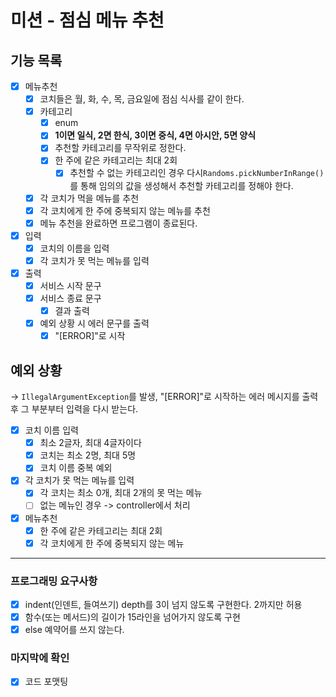 # 미션 - 점심 메뉴 추천
## 기능 목록

- [x]  메뉴추천
   - [x]  코치들은 월, 화, 수, 목, 금요일에 점심 식사를 같이 한다.
   - [x]  카테고리
      - [x]  enum
      - [x]  **1이면 일식, 2면 한식, 3이면 중식, 4면 아시안, 5면 양식**
      - [x]  추천할 카테고리를 무작위로 정한다.
      - [x]  한 주에 같은 카테고리는 최대 2회
         - [x]  추천할 수 없는 카테고리인 경우 다시`Randoms.pickNumberInRange()`를 통해 임의의 값을 생성해서 추천할 카테고리를 정해야 한다.
   - [x]  각 코치가 먹을 메뉴를 추천
   - [x]  각 코치에게 한 주에 중복되지 않는 메뉴를 추천
   - [x]  메뉴 추천을 완료하면 프로그램이 종료된다.
- [x]  입력
   - [x]  코치의 이름을 입력
   - [x]  각 코치가 못 먹는 메뉴를 입력
- [x]  출력
   - [x]  서비스 시작 문구
   - [x]  서비스 종료 문구
      - [x]  결과 출력
   - [x]  예외 상황 시 에러 문구를 출력
      - [x]  "[ERROR]"로 시작

## 예외 상황

→ `IllegalArgumentException`를 발생, "[ERROR]"로 시작하는 에러 메시지를 출력 후 그 부분부터 입력을 다시 받는다.

- [x]  코치 이름 입력
   - [x]  최소 2글자, 최대 4글자이다
   - [x]  코치는 최소 2명, 최대 5명
   - [x]  코치 이름 중복 예외
- [x]  각 코치가 못 먹는 메뉴를 입력
   - [x]  각 코치는 최소 0개, 최대 2개의 못 먹는 메뉴
   - [ ]  없는 메뉴인 경우 -> controller에서 처리
- [x]  메뉴추천
   - [x]  한 주에 같은 카테고리는 최대 2회
   - [x]  각 코치에게 한 주에 중복되지 않는 메뉴
---

### 프로그래밍 요구사항

- [x]  indent(인덴트, 들여쓰기) depth를 3이 넘지 않도록 구현한다. 2까지만 허용
- [x]  함수(또는 메서드)의 길이가 15라인을 넘어가지 않도록 구현
- [x]  else 예약어를 쓰지 않는다.

### 마지막에 확인

- [x]  코드 포맷팅